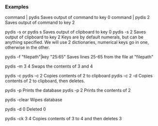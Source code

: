 ### Examples

command | pydis                     Saves output of command to key 0
command | pydis 2                   Saves output of command to key 2

pydis -s or pydis s                 Saves output of clipboard to key 0
pydis -s 2                          Saves output of clipboard to key 2
Keys are by default numerals, but can be anything specified.
We will use 2 dictionaries, numerical keys go in one, otherwise in the other. 

pydis -f "filepath"|key "25:65"     Saves lines 25-65 from the file at "filepath"

pydis -m 3 4                        Swaps the contents of 3 and 4

pydis -c 
pydis -c 2                          Copies contents of 2 to clipboard
pydis -c 2 -d                       Copies contents of 2 to clipboard, then deletes.

pydis -p                            Prints the database
pydis -p 2                          Prints the contents of 2

pydis -clear                        Wipes database

pydis -d 0                          Deleted 0

pydis -ck 3 4                       Copies contents of 3 to 4 and then deletes 3





